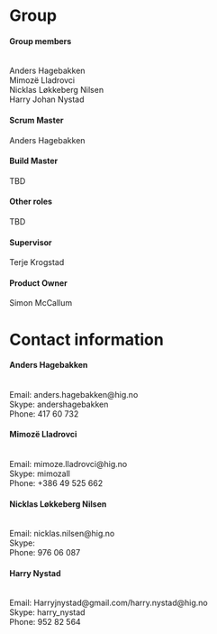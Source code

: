 <h1>Group</h1>
<h4>Group members</h4>
<br>Anders Hagebakken
<br>Mimozë Lladrovci
<br>Nicklas Løkkeberg Nilsen
<br>Harry Johan Nystad
<br>
<h4>Scrum Master</h4>
Anders Hagebakken
<br>
<h4>Build Master</h4>
TBD
<br>
<h4>Other roles</h4>
TBD
<br>
<h4>Supervisor</h4> 
Terje Krogstad
<br>
<h4>Product Owner</h4>
Simon McCallum
<br>

<h1>Contact information</h1>
<h4>Anders Hagebakken</h4>
<br>Email: anders.hagebakken@hig.no
<br>Skype: andershagebakken
<br>Phone: 417 60 732
<br>
<h4>Mimozë Lladrovci</h4>
<br>Email: mimoze.lladrovci@hig.no
<br>Skype: mimozall
<br>Phone: +386 49 525 662
<br>
<h4>Nicklas Løkkeberg Nilsen</h4>
<br>Email: nicklas.nilsen@hig.no
<br>Skype: 
<br>Phone: 976 06 087
<br>
<h4>Harry Nystad</h4>
<br>Email: Harryjnystad@gmail.com/harry.nystad@hig.no
<br>Skype: harry_nystad
<br>Phone: 952 82 564